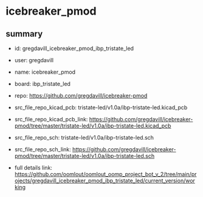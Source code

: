 # icebreaker_pmod
 
## summary 
* id: gregdavill_icebreaker_pmod_ibp_tristate_led
* user: gregdavill
* name: icebreaker_pmod
* board: ibp_tristate_led
* repo: https://github.com/gregdavill/icebreaker-pmod
* src_file_repo_kicad_pcb: tristate-led/v1.0a/ibp-tristate-led.kicad_pcb
* src_file_repo_kicad_pcb_link: https://github.com/gregdavill/icebreaker-pmod/tree/master/tristate-led/v1.0a/ibp-tristate-led.kicad_pcb


* src_file_repo_sch: tristate-led/v1.0a/ibp-tristate-led.sch
* src_file_repo_sch_link: https://github.com/gregdavill/icebreaker-pmod/tree/master/tristate-led/v1.0a/ibp-tristate-led.sch
* full details link: https://github.com/oomlout/oomlout_oomp_project_bot_v_2/tree/main/projects/gregdavill_icebreaker_pmod_ibp_tristate_led/current_version/working  







